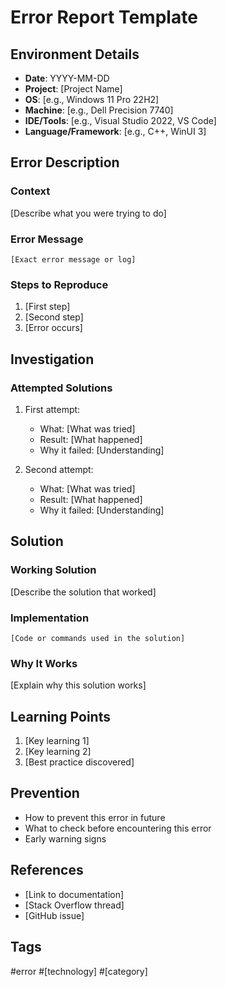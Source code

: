 # Error Report Template

## Environment Details
- **Date**: YYYY-MM-DD
- **Project**: [Project Name]
- **OS**: [e.g., Windows 11 Pro 22H2]
- **Machine**: [e.g., Dell Precision 7740]
- **IDE/Tools**: [e.g., Visual Studio 2022, VS Code]
- **Language/Framework**: [e.g., C++, WinUI 3]

## Error Description
### Context
[Describe what you were trying to do]

### Error Message
```
[Exact error message or log]
```

### Steps to Reproduce
1. [First step]
2. [Second step]
3. [Error occurs]

## Investigation
### Attempted Solutions
1. First attempt:
   - What: [What was tried]
   - Result: [What happened]
   - Why it failed: [Understanding]

2. Second attempt:
   - What: [What was tried]
   - Result: [What happened]
   - Why it failed: [Understanding]

## Solution
### Working Solution
[Describe the solution that worked]

### Implementation
```[language]
[Code or commands used in the solution]
```

### Why It Works
[Explain why this solution works]

## Learning Points
1. [Key learning 1]
2. [Key learning 2]
3. [Best practice discovered]

## Prevention
- How to prevent this error in future
- What to check before encountering this error
- Early warning signs

## References
- [Link to documentation]
- [Stack Overflow thread]
- [GitHub issue]

## Tags
#error #[technology] #[category] 